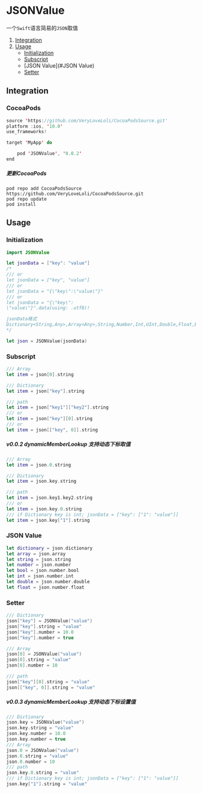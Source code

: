 # JSONValue

一个`Swift`语言简易的`JSON`取值

1. [Integration](#Integration)
2. [Usage](#Usage)
   - [Initialization](#Initialization)
   - [Subscript](#Subscript)
   - [JSON Value](#JSON Value)
   - [Setter](#Setter)

## Integration

### CocoaPods

```swift
source 'https://github.com/VeryLoveLoli/CocoaPodsSource.git'
platform :ios, '10.0'
use_frameworks!

target 'MyApp' do

    pod 'JSONValue', '0.0.2'
end

```
	
##### 更新CocoaPods
	pod repo add CocoaPodsSource https://github.com/VeryLoveLoli/CocoaPodsSource.git
	pod repo update
	pod install

## Usage

### Initialization

```swift
import JSONValue
```

```swift
let jsonData = ["key": "value"]
/*
/// or
let jsonData = ["key", "value"]
/// or
let jsonData = "{\"key\":\"value\"}"
/// or
let jsonData = "{\"key\":
\"value\"}".data(using: .utf8)!

jsonData格式
Dictionary<String,Any>,Array<Any>,String,Number,Int,UInt,Double,Float,Bool,nil
*/

let json = JSONValue(jsonData)
```

### Subscript

```swift
/// Array
let item = json[0].string
```

```swift
/// Dictionary
let item = json["key"].string
```

```swift
/// path
let item = json["key1"]["key2"].string
/// or
let item = json["key"][0].string
/// or
let item = json[["key", 0]].string
```

##### v0.0.2 dynamicMemberLookup 支持动态下标取值

```swift
/// Array
let item = json.0.string
```

```swift
/// Dictionary
let item = json.key.string
```

```swift
/// path
let item = json.key1.key2.string
/// or
let item = json.key.0.string
/// if Dictionary key is int; jsonData = ["key": ["1": "value"]]
let item = json.key["1"].string
```

### JSON Value

```swift
let dictionary = json.dictionary
let array = json.array
let string = json.string
let number = json.number
let bool = json.number.bool
let int = json.number.int
let double = json.number.double
let float = json.number.float
```

### Setter

```swift
/// Dictionary
json["key"] = JSONValue("value")
json["key"].string = "value"
json["key"].number = 10.0
json["key"].number = true
```
```swift
/// Array
json[0] = JSONValue("value")
json[0].string = "value"
json[0].number = 10
```
```swift
/// path
json["key"][0].string = "value"
json[["key", 0]].string = "value"
```

##### v0.0.3 dynamicMemberLookup 支持动态下标设置值

```swift
/// Dictionary
json.key = JSONValue("value")
json.key.string = "value"
json.key.number = 10.0
json.key.number = true
/// Array
json.0 = JSONValue("value")
json.0.string = "value"
json.0.number = 10
/// path
json.key.0.string = "value"
/// if Dictionary key is int; jsonData = ["key": ["1": "value"]]
json.key["1"].string = "value"
```